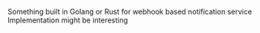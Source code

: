 Something built in Golang or Rust for webhook based notification service
Implementation might be interesting